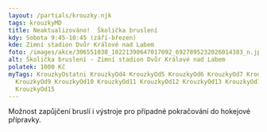 ```yaml
---
layout: /partials/krouzky.njk
tags: krouzkyMD
title: Neaktualizováno!  Školička bruslení
kdy: Sobota 9:45-10:45 (září-březen)
kde: Zimní stadion Dvůr Králové nad Labem
foto: /images/akce/306551038_10221390647017092_6927895232026014383_n.jpg
alt: Školička bruslení - Zimní stadion Dvůr Králové nad Labem
polatek: 1000 Kč
myTags: KrouzkyOstatni KrouzkyOd4 KrouzkyOd5 KrouzkyOd6 KrouzkyOd7 KrouzkyOd8
  KrouzkyOd9 KrouzkyOd10 KrouzkyOd11 KrouzkyOd12 KrouzkyOd13 KrouzkyOd14
  KrouzkyOd15
---
```

Možnost zapůjčení bruslí i výstroje pro případné pokračování do hokejové přípravky.